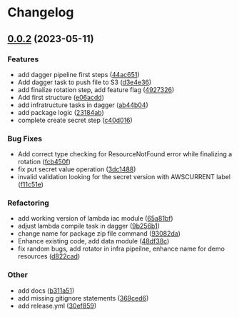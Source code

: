 # Changelog

## [0.0.2](https://github.com/Excoriate/aws-secrets-rotation-lambda/compare/v0.0.1...v0.0.2) (2023-05-11)


### Features

* add dagger pipeline first steps ([44ac651](https://github.com/Excoriate/aws-secrets-rotation-lambda/commit/44ac6514006922f91535ce09dfb5835c18365689))
* Add dagger task to push file to S3 ([d3e4e36](https://github.com/Excoriate/aws-secrets-rotation-lambda/commit/d3e4e369d17562e6f633318721e0f522af00949c))
* add finalize rotation step, add feature flag ([4927326](https://github.com/Excoriate/aws-secrets-rotation-lambda/commit/4927326448b67fee96d41e05525a381e5933505d))
* Add first structure ([e06acdd](https://github.com/Excoriate/aws-secrets-rotation-lambda/commit/e06acddca8db48163d70354b932c3e3bbec5fc7d))
* add infratructure tasks in dagger ([ab44b04](https://github.com/Excoriate/aws-secrets-rotation-lambda/commit/ab44b042e7dc84f1976e30fc4e4cea069c24fd4d))
* add package logic ([23184ab](https://github.com/Excoriate/aws-secrets-rotation-lambda/commit/23184ab142b31e8ce8131bfe8f62905a3f739951))
* complete create secret step ([c40d016](https://github.com/Excoriate/aws-secrets-rotation-lambda/commit/c40d0166163786e628c55012764d8c73cb493e42))


### Bug Fixes

* Add correct type checking for ResourceNotFound error while finalizing a rotation ([fcb450f](https://github.com/Excoriate/aws-secrets-rotation-lambda/commit/fcb450f05898eba9ca6455d10029306be06ff0ce))
* fix put secret value operation ([3dc1488](https://github.com/Excoriate/aws-secrets-rotation-lambda/commit/3dc148882157faa5af021b959f4534e5c08623b8))
* invalid validation looking for the secret version with AWSCURRENT label ([f11c51e](https://github.com/Excoriate/aws-secrets-rotation-lambda/commit/f11c51ed8bce5634452dd9ecb707bca4041b757c))


### Refactoring

* add working version of lambda iac module ([65a81bf](https://github.com/Excoriate/aws-secrets-rotation-lambda/commit/65a81bf76238c3a3c331f293c6ff8901e12910a6))
* adjust lambda compile task in dagger ([9b256b1](https://github.com/Excoriate/aws-secrets-rotation-lambda/commit/9b256b1c1fd2b3b72fdcc22263a1e8e2f82f6f16))
* change name for package zip file command ([93082da](https://github.com/Excoriate/aws-secrets-rotation-lambda/commit/93082da31ba8c453073bd9c674e2eb29a0744186))
* Enhance existing code, add data module ([48df38c](https://github.com/Excoriate/aws-secrets-rotation-lambda/commit/48df38ca070e74062fa2c53e572814fc910e6351))
* fix random bugs, add rotator in infra pipeilne, enhance name for demo resources ([d822cad](https://github.com/Excoriate/aws-secrets-rotation-lambda/commit/d822cad5131706a3aa799959631dad413742d89f))


### Other

* add docs ([b311a51](https://github.com/Excoriate/aws-secrets-rotation-lambda/commit/b311a517f72af01c4643c15aff993c100f687748))
* add missing gitignore statements ([369ced6](https://github.com/Excoriate/aws-secrets-rotation-lambda/commit/369ced619315068d3c67c76006e9ff1e99fa1181))
* add release.yml ([30ef859](https://github.com/Excoriate/aws-secrets-rotation-lambda/commit/30ef859584a0a08637487c8aeac61c857f53125c))
